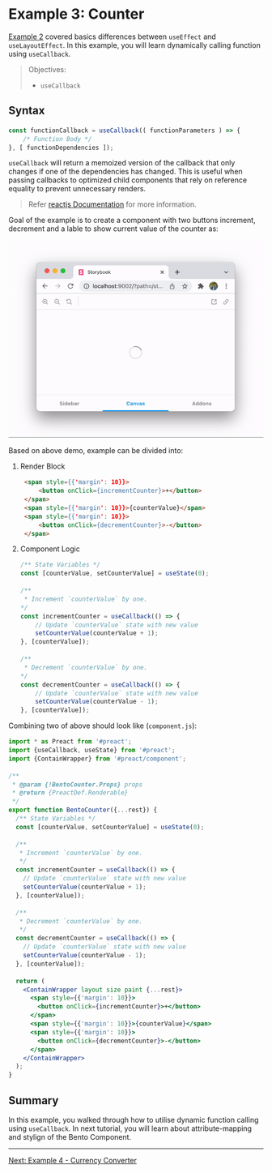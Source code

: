 # Example 3: Counter

[Example 2](./example-2-greetings.md) covered basics differences between `useEffect` and `useLayoutEffect`. In this example, you will learn dynamically calling function using `useCallback`.

> Objectives:
>
> -   `useCallback`

## Syntax

```jsx
const functionCallback = useCallback(( functionParameters ) => {
    /* Function Body */
}, [ functionDependencies ]);
```

`useCallback` will return a memoized version of the callback that only changes if one of the dependencies has changed. This is useful when passing callbacks to optimized child components that rely on reference equality to prevent unnecessary renders.

> Refer [reactjs Documentation](https://reactjs.org/docs/hooks-reference.html#usecallback) for more information.

Goal of the example is to create a component with two buttons increment, decrement and a lable to show current value of the counter as:

![Counter Demo](img/Example-3-Counter.gif)

Based on above demo, example can be divided into:

1. Render Block

    ```html
     <span style={{'margin': 10}}>
         <button onClick={incrementCounter}>+</button>
     </span>
     <span style={{'margin': 10}}>{counterValue}</span>
     <span style={{'margin': 10}}>
         <button onClick={decrementCounter}>-</button>
     </span>
    ```

2. Component Logic

    ```jsx
    /** State Variables */
    const [counterValue, setCounterValue] = useState(0);

    /**
     * Increment `counterValue` by one.
    */
    const incrementCounter = useCallback(() => {
        // Update `counterValue` state with new value
        setCounterValue(counterValue + 1);
    }, [counterValue]);

    /**
     * Decrement `counterValue` by one.
    */
    const decrementCounter = useCallback(() => {
        // Update `counterValue` state with new value
        setCounterValue(counterValue - 1);
    }, [counterValue]);
    ```

Combining two of above should look like (`component.js`):

```jsx
import * as Preact from '#preact';
import {useCallback, useState} from '#preact';
import {ContainWrapper} from '#preact/component';

/**
 * @param {!BentoCounter.Props} props
 * @return {PreactDef.Renderable}
 */
export function BentoCounter({...rest}) {
  /** State Variables */
  const [counterValue, setCounterValue] = useState(0);

  /**
   * Increment `counterValue` by one.
   */
  const incrementCounter = useCallback(() => {
    // Update `counterValue` state with new value
    setCounterValue(counterValue + 1);
  }, [counterValue]);

  /**
   * Decrement `counterValue` by one.
   */
  const decrementCounter = useCallback(() => {
    // Update `counterValue` state with new value
    setCounterValue(counterValue - 1);
  }, [counterValue]);

  return (
    <ContainWrapper layout size paint {...rest}>
      <span style={{'margin': 10}}>
        <button onClick={incrementCounter}>+</button>
      </span>
      <span style={{'margin': 10}}>{counterValue}</span>
      <span style={{'margin': 10}}>
        <button onClick={decrementCounter}>-</button>
      </span>
    </ContainWrapper>
  );
}
```

## Summary

In this example, you walked through how to utilise dynamic function calling using `useCallback`. In next tutorial, you will learn about attribute-mapping and stylign of the Bento Component.

<hr/>
<a href="example-4-currency-converter.md">Next: Example 4 - Currency Converter</a>
